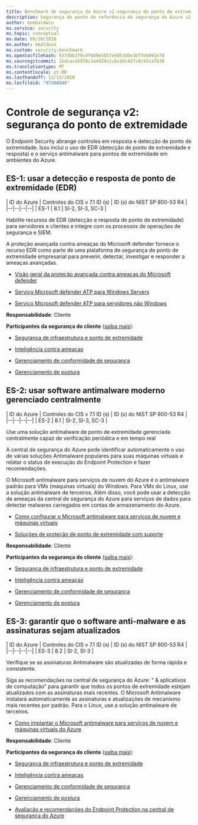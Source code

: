 ```yaml
---
title: Benchmark de segurança do Azure v2-segurança do ponto de extremidade
description: Segurança de ponto de referência de segurança do Azure v2
author: msmbaldwin
ms.service: security
ms.topic: conceptual
ms.date: 09/20/2020
ms.author: mbaldwin
ms.custom: security-benchmark
ms.openlocfilehash: 937d0b379c4f669e5b57e5053d5e3bffeb091e78
ms.sourcegitcommit: 1bdcaca5978c3a4929cccbc8dc42fc0c93ca7b30
ms.translationtype: MT
ms.contentlocale: pt-BR
ms.lasthandoff: 12/13/2020
ms.locfileid: "97368946"
---
```

# <a name="security-control-v2-endpoint-security"></a>Controle de segurança v2: segurança do ponto de extremidade

O Endpoint Security abrange controles em resposta e detecção de ponto de extremidade. Isso inclui o uso de EDR (detecção de ponto de extremidade e resposta) e o serviço antimalware para pontos de extremidade em ambientes do Azure.

## <a name="es-1-use-endpoint-detection-and-response-edr"></a>ES-1: usar a detecção e resposta de ponto de extremidade (EDR)

| ID do Azure | Controles do CIS v 7.1 ID (s) | ID (s) do NIST SP 800-53 R4 |
|--|--|--|--|
| ES-1 | 8.1 | SI-2, SI-3, SC-3 |

Habilite recursos de EDR (detecção e resposta de ponto de extremidade) para servidores e clientes e integre com os processos de operações de segurança e SIEM.

A proteção avançada contra ameaças do Microsoft defender fornece o recurso EDR como parte de uma plataforma de segurança de ponto de extremidade empresarial para prevenir, detectar, investigar e responder a ameaças avançadas. 

- [Visão geral da proteção avançada contra ameaças do Microsoft defender](/windows/security/threat-protection/microsoft-defender-atp/microsoft-defender-advanced-threat-protection)

- [Serviço Microsoft defender ATP para Windows Servers](/windows/security/threat-protection/microsoft-defender-atp/configure-server-endpoints)

- [Serviço Microsoft defender ATP para servidores não Windows](/windows/security/threat-protection/microsoft-defender-atp/configure-endpoints-non-windows)

**Responsabilidade**: Cliente

**Participantes da segurança do cliente** ([saiba mais](/azure/cloud-adoption-framework/organize/cloud-security#security-functions)):

- [Segurança de infraestrutura e ponto de extremidade](/azure/cloud-adoption-framework/organize/cloud-security)

- [Inteligência contra ameaças](/azure/cloud-adoption-framework/organize/cloud-security-threat-intelligence)

- [Gerenciamento de conformidade de segurança](/azure/cloud-adoption-framework/organize/cloud-security-compliance-management)

- [Gerenciamento de postura](/azure/cloud-adoption-framework/organize/cloud-security-compliance-management)

## <a name="es-2-use-centrally-managed-modern-anti-malware-software"></a>ES-2: usar software antimalware moderno gerenciado centralmente

| ID do Azure | Controles do CIS v 7.1 ID (s) | ID (s) do NIST SP 800-53 R4 |
|--|--|--|--|
| ES-2 | 8.1 | SI-2, SI-3, SC-3 |

Use uma solução antimalware de ponto de extremidade gerenciada centralmente capaz de verificação periódica e em tempo real

A central de segurança do Azure pode identificar automaticamente o uso de várias soluções Antimalware populares para suas máquinas virtuais e relatar o status de execução do Endpoint Protection e fazer recomendações. 

O Microsoft antimalware para serviços de nuvem do Azure é o antimalware padrão para VMs (máquinas virtuais) do Windows. Para VMs do Linux, use a solução antimalware de terceiros.  Além disso, você pode usar a detecção de ameaças da central de segurança do Azure para serviços de dados para detectar malwares carregados em contas de armazenamento do Azure. 

- [Como configurar o Microsoft antimalware para serviços de nuvem e máquinas virtuais](../fundamentals/antimalware.md)

- [Soluções de proteção de ponto de extremidade com suporte](../../security-center/security-center-services.md?tabs=features-windows#supported-endpoint-protection-solutions-)

**Responsabilidade**: Cliente

**Participantes da segurança do cliente** ([saiba mais](/azure/cloud-adoption-framework/organize/cloud-security#security-functions)):

- [Segurança de infraestrutura e ponto de extremidade](/azure/cloud-adoption-framework/organize/cloud-security)

- [Inteligência contra ameaças](/azure/cloud-adoption-framework/organize/cloud-security-threat-intelligence)

- [Gerenciamento de conformidade de segurança](/azure/cloud-adoption-framework/organize/cloud-security-compliance-management)

- [Gerenciamento de postura](/azure/cloud-adoption-framework/organize/cloud-security-compliance-management)

## <a name="es-3-ensure-anti-malware-software-and-signatures-are-updated"></a>ES-3: garantir que o software anti-malware e as assinaturas sejam atualizados

| ID do Azure | Controles do CIS v 7.1 ID (s) | ID (s) do NIST SP 800-53 R4 |
|--|--|--|--|
| ES-3 | 8.2 | SI-2, SI-3 |

Verifique se as assinaturas Antimalware são atualizadas de forma rápida e consistente. 

Siga as recomendações na central de segurança do Azure: " &amp; aplicativos de computação" para garantir que todos os pontos de extremidade estejam atualizados com as assinaturas mais recentes. O Microsoft Antimalware instalará automaticamente as assinaturas e atualizações de mecanismo mais recentes por padrão. Para o Linux, use a solução antimalware de terceiros.

- [Como implantar o Microsoft antimalware para serviços de nuvem e máquinas virtuais do Azure](../fundamentals/antimalware.md)

**Responsabilidade**: Cliente

**Participantes da segurança do cliente** ([saiba mais](/azure/cloud-adoption-framework/organize/cloud-security#security-functions)):

- [Segurança de infraestrutura e ponto de extremidade](/azure/cloud-adoption-framework/organize/cloud-security)

- [Inteligência contra ameaças](/azure/cloud-adoption-framework/organize/cloud-security-threat-intelligence)

- [Gerenciamento de conformidade de segurança](/azure/cloud-adoption-framework/organize/cloud-security-compliance-management)

- [Gerenciamento de postura](/azure/cloud-adoption-framework/organize/cloud-security-compliance-management)

- [Avaliação e recomendações do Endpoint Protection na central de segurança do Azure](../../security-center/security-center-endpoint-protection.md)